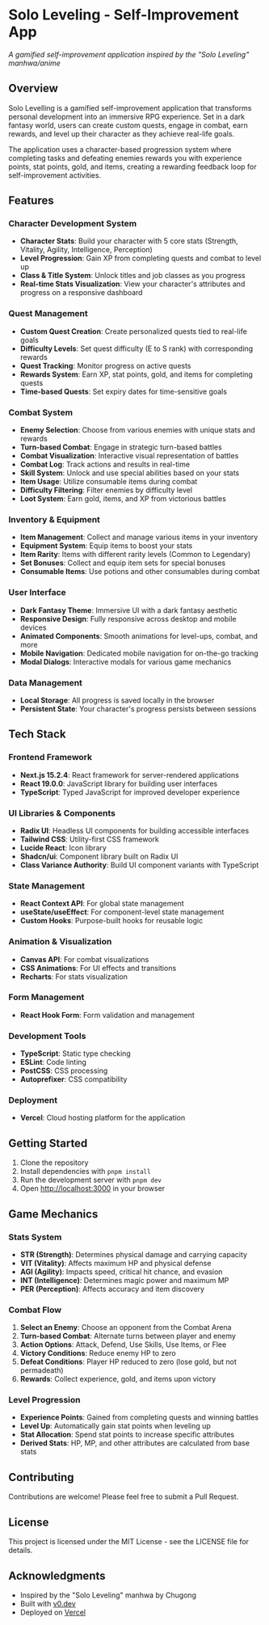 # Solo Leveling - Self-Improvement App

_A gamified self-improvement application inspired by the "Solo Leveling" manhwa/anime_

## Overview

Solo Levelling is a gamified self-improvement application that transforms personal development into an immersive RPG experience. Set in a dark fantasy world, users can create custom quests, engage in combat, earn rewards, and level up their character as they achieve real-life goals.

The application uses a character-based progression system where completing tasks and defeating enemies rewards you with experience points, stat points, gold, and items, creating a rewarding feedback loop for self-improvement activities.

## Features

### Character Development System

- **Character Stats**: Build your character with 5 core stats (Strength, Vitality, Agility, Intelligence, Perception)
- **Level Progression**: Gain XP from completing quests and combat to level up
- **Class & Title System**: Unlock titles and job classes as you progress
- **Real-time Stats Visualization**: View your character's attributes and progress on a responsive dashboard

### Quest Management

- **Custom Quest Creation**: Create personalized quests tied to real-life goals
- **Difficulty Levels**: Set quest difficulty (E to S rank) with corresponding rewards
- **Quest Tracking**: Monitor progress on active quests
- **Rewards System**: Earn XP, stat points, gold, and items for completing quests
- **Time-based Quests**: Set expiry dates for time-sensitive goals

### Combat System

- **Enemy Selection**: Choose from various enemies with unique stats and rewards
- **Turn-based Combat**: Engage in strategic turn-based battles
- **Combat Visualization**: Interactive visual representation of battles
- **Combat Log**: Track actions and results in real-time
- **Skill System**: Unlock and use special abilities based on your stats
- **Item Usage**: Utilize consumable items during combat
- **Difficulty Filtering**: Filter enemies by difficulty level
- **Loot System**: Earn gold, items, and XP from victorious battles

### Inventory & Equipment

- **Item Management**: Collect and manage various items in your inventory
- **Equipment System**: Equip items to boost your stats
- **Item Rarity**: Items with different rarity levels (Common to Legendary)
- **Set Bonuses**: Collect and equip item sets for special bonuses
- **Consumable Items**: Use potions and other consumables during combat

### User Interface

- **Dark Fantasy Theme**: Immersive UI with a dark fantasy aesthetic
- **Responsive Design**: Fully responsive across desktop and mobile devices
- **Animated Components**: Smooth animations for level-ups, combat, and more
- **Mobile Navigation**: Dedicated mobile navigation for on-the-go tracking
- **Modal Dialogs**: Interactive modals for various game mechanics

### Data Management

- **Local Storage**: All progress is saved locally in the browser
- **Persistent State**: Your character's progress persists between sessions

## Tech Stack

### Frontend Framework

- **Next.js 15.2.4**: React framework for server-rendered applications
- **React 19.0.0**: JavaScript library for building user interfaces
- **TypeScript**: Typed JavaScript for improved developer experience

### UI Libraries & Components

- **Radix UI**: Headless UI components for building accessible interfaces
- **Tailwind CSS**: Utility-first CSS framework
- **Lucide React**: Icon library
- **Shadcn/ui**: Component library built on Radix UI
- **Class Variance Authority**: Build UI component variants with TypeScript

### State Management

- **React Context API**: For global state management
- **useState/useEffect**: For component-level state management
- **Custom Hooks**: Purpose-built hooks for reusable logic

### Animation & Visualization

- **Canvas API**: For combat visualizations
- **CSS Animations**: For UI effects and transitions
- **Recharts**: For stats visualization

### Form Management

- **React Hook Form**: Form validation and management

### Development Tools

- **TypeScript**: Static type checking
- **ESLint**: Code linting
- **PostCSS**: CSS processing
- **Autoprefixer**: CSS compatibility

### Deployment

- **Vercel**: Cloud hosting platform for the application

## Getting Started

1. Clone the repository
2. Install dependencies with `pnpm install`
3. Run the development server with `pnpm dev`
4. Open [http://localhost:3000](http://localhost:3000) in your browser

## Game Mechanics

### Stats System

- **STR (Strength)**: Determines physical damage and carrying capacity
- **VIT (Vitality)**: Affects maximum HP and physical defense
- **AGI (Agility)**: Impacts speed, critical hit chance, and evasion
- **INT (Intelligence)**: Determines magic power and maximum MP
- **PER (Perception)**: Affects accuracy and item discovery

### Combat Flow

1. **Select an Enemy**: Choose an opponent from the Combat Arena
2. **Turn-based Combat**: Alternate turns between player and enemy
3. **Action Options**: Attack, Defend, Use Skills, Use Items, or Flee
4. **Victory Conditions**: Reduce enemy HP to zero
5. **Defeat Conditions**: Player HP reduced to zero (lose gold, but not permadeath)
6. **Rewards**: Collect experience, gold, and items upon victory

### Level Progression

- **Experience Points**: Gained from completing quests and winning battles
- **Level Up**: Automatically gain stat points when leveling up
- **Stat Allocation**: Spend stat points to increase specific attributes
- **Derived Stats**: HP, MP, and other attributes are calculated from base stats

## Contributing

Contributions are welcome! Please feel free to submit a Pull Request.

## License

This project is licensed under the MIT License - see the LICENSE file for details.

## Acknowledgments

- Inspired by the "Solo Leveling" manhwa by Chugong
- Built with [v0.dev](https://v0.dev)
- Deployed on [Vercel](https://vercel.com)
